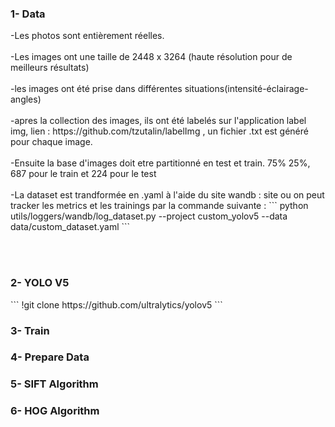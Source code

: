 <body>
<h3>1- Data</h3>
  <p> 
-Les photos sont entièrement réelles.
<br><br>
-Les images ont une taille de 2448 x 3264 (haute résolution pour de meilleurs résultats)
<br><br>
-les images ont été prise dans différentes situations(intensité-éclairage-angles)
<br><br>
-apres la collection des images, ils ont été labelés sur l'application label img, lien : https://github.com/tzutalin/labelImg ,
un fichier .txt est généré pour chaque image.
<br><br>
-Ensuite la base d'images doit etre partitionné en test et train. 75% 25%, 687 pour le train et 224 pour le test
<br><br>
-La dataset est trandformée en .yaml à l'aide du site wandb : site ou on peut tracker les metrics et les trainings
par la commande suivante : 
    ```
    python utils/loggers/wandb/log_dataset.py --project custom_yolov5 --data data/custom_dataset.yaml
    ```
</p>
  <br><br>
<h3>2- YOLO V5</h3>
  ```
  !git clone https://github.com/ultralytics/yolov5
  ```
<h3>3- Train</h3>
<h3>4- Prepare Data</h3>
<h3>5- SIFT Algorithm</h3>
<h3>6- HOG Algorithm</h3>
</body>
